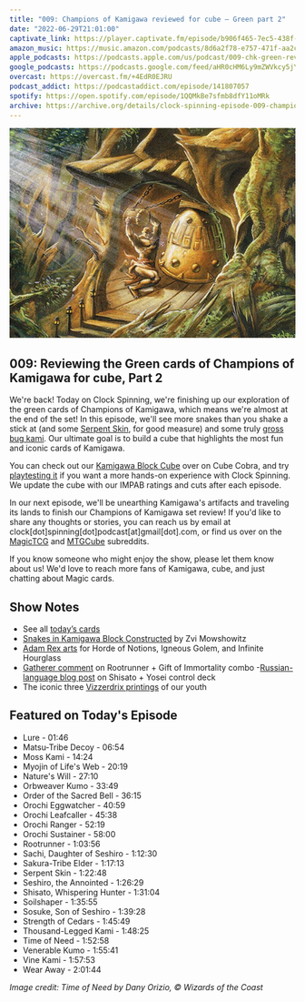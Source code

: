 ```yaml
---
title: "009: Champions of Kamigawa reviewed for cube — Green part 2"
date: "2022-06-29T21:01:00"
captivate_link: https://player.captivate.fm/episode/b906f465-7ec5-438f-a4bc-c21062831443
amazon_music: https://music.amazon.com/podcasts/8d6a2f78-e757-471f-aa2c-47afe84c72db/episodes/6a128cdb-66a9-4438-8978-1a07272b7c62/clock-spinning-009-chk-green-review-part-2-champions-of-kamigawa
apple_podcasts: https://podcasts.apple.com/us/podcast/009-chk-green-review-part-2-champions-of-kamigawa/id1611106302?i=1000568069316
google_podcasts: https://podcasts.google.com/feed/aHR0cHM6Ly9mZWVkcy5jYXB0aXZhdGUuZm0vY2xvY2stc3Bpbm5pbmcv/episode/YjkwNmY0NjUtN2VjNS00MzhmLWE0YmMtYzIxMDYyODMxNDQz?sa=X&ved=0CAUQkfYCahcKEwiAzbvVw9T4AhUAAAAAHQAAAAAQAQ
overcast: https://overcast.fm/+4EdR0EJRU
podcast_addict: https://podcastaddict.com/episode/141807057
spotify: https://open.spotify.com/episode/1QQMkBe7sfmb8dfY11oMRk
archive: https://archive.org/details/clock-spinning-episode-009-champions-of-kamigawa-green-part-2
---
```


![Time of Need](./time-of-need.jpg)

## 009: Reviewing the Green cards of Champions of Kamigawa for cube, Part 2

We're back! Today on Clock Spinning, we're finishing up our exploration of the green cards of Champions of Kamigawa, which means we're almost at the end of the set! In this episode, we'll see more snakes than you shake a stick at (and some [Serpent Skin](https://scryfall.com/card/chk/240/serpent-skin), for good measure) and some truly [gross](https://scryfall.com/card/chk/246/thousand-legged-kami) [bug kami](https://scryfall.com/card/chk/248/venerable-kumo). Our ultimate goal is to build a cube that highlights the most fun and iconic cards of Kamigawa.

You can check out our [Kamigawa Block Cube](https://cubecobra.com/cube/overview/clock-spinning-chk) over on Cube Cobra, and try [playtesting it](https://cubecobra.com/cube/playtest/clock-spinning-chk) if you want a more hands-on experience with Clock Spinning. We update the cube with our IMPAB ratings and cuts after each episode.

In our next episode, we'll be unearthing Kamigawa's artifacts and traveling its lands to finish our Champions of Kamigawa set review! If you'd like to share any thoughts or stories, you can reach us by email at clock[dot]spinning[dot]podcast[at]gmail[dot].com, or find us over on the [MagicTCG](https://www.reddit.com/r/magicTCG/) and [MTGCube](https://www.reddit.com/r/mtgcube/) subreddits.

If you know someone who might enjoy the show, please let them know about us! We'd love to reach more fans of Kamigawa, cube, and just chatting about Magic cards.

## Show Notes

- See all [today’s cards](https://scryfall.com/search?q=c%3Dg+e%3Dchk+cn>225)
- [Snakes in Kamigawa Block Constructed](https://articles.starcitygames.com/articles/snakes-in-kamigawa-block-constructed/) by Zvi Mowshowitz
- [Adam Rex arts](https://scryfall.com/search?q=a%3A%22adam%20rex%22%20(horde%20OR%20igneous%20OR%20hourglass)) for Horde of Notions, Igneous Golem, and Infinite Hourglass
- [Gatherer comment](https://gatherer.wizards.com/Pages/Card/Discussion.aspx?multiverseid=75367#ctl00_ctl00_ctl00_MainContent_SubContent_SubContent_popularPosts_postsRepeater_ctl06_post) on Rootrunner + Gift of Immortality combo
-[Russian-language blog post](https://e-magic.blogspot.com/) on Shisato + Yosei control deck
- The iconic three [Vizzerdrix printings](https://scryfall.com/search?q=vizzerdrix+%2B%2B+-e%3As99+-e%3As00) of our youth

## Featured on Today's Episode

* Lure - 01:46
* Matsu-Tribe Decoy - 06:54
* Moss Kami - 14:24
* Myojin of Life's Web - 20:19
* Nature's Will - 27:10
* Orbweaver Kumo - 33:49
* Order of the Sacred Bell - 36:15
* Orochi Eggwatcher - 40:59
* Orochi Leafcaller - 45:38
* Orochi Ranger - 52:19
* Orochi Sustainer - 58:00
* Rootrunner - 1:03:56
* Sachi, Daughter of Seshiro - 1:12:30
* Sakura-Tribe Elder - 1:17:13
* Serpent Skin - 1:22:48
* Seshiro, the Annointed - 1:26:29
* Shisato, Whispering Hunter - 1:31:04
* Soilshaper - 1:35:55
* Sosuke, Son of Seshiro - 1:39:28
* Strength of Cedars - 1:45:49
* Thousand-Legged Kami - 1:48:25
* Time of Need - 1:52:58
* Venerable Kumo - 1:55:41
* Vine Kami - 1:57:53
* Wear Away - 2:01:44

_Image credit: Time of Need by Dany Orizio, © Wizards of the Coast_